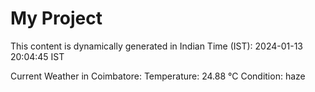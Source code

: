 # My Project

This content is dynamically generated in Indian Time (IST): 2024-01-13 20:04:45 IST


Current Weather in Coimbatore:
Temperature: 24.88 °C
Condition: haze

